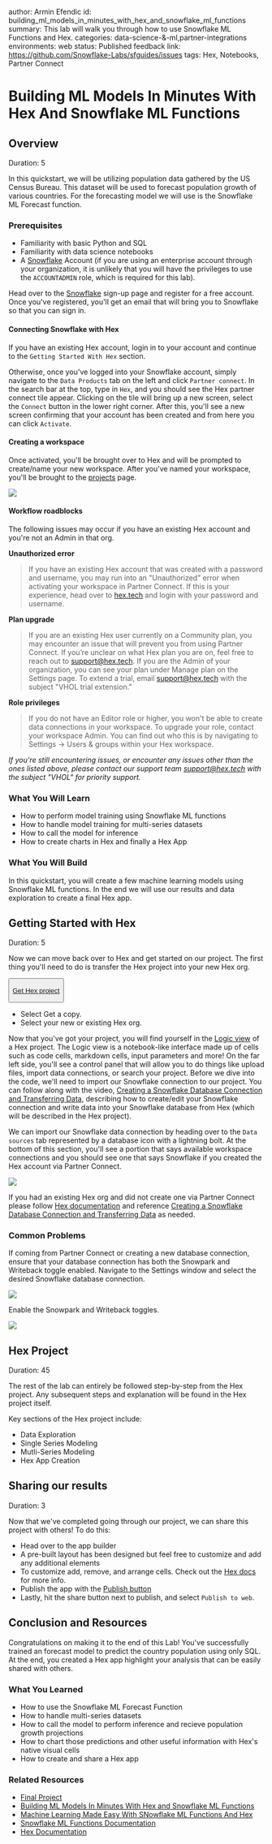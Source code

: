 author: Armin Efendic
id: building_ml_models_in_minutes_with_hex_and_snowflake_ml_functions
summary: This lab will walk you through how to use Snowflake ML Functions and Hex.
categories: data-science-&-ml,partner-integrations
environments: web
status: Published
feedback link: https://github.com/Snowflake-Labs/sfguides/issues
tags: Hex, Notebooks, Partner Connect

# Building ML Models In Minutes With Hex And Snowflake ML Functions

<!-- ------------------------ -->
## Overview 
Duration: 5

In this quickstart, we will be utilizing population data gathered by the US Census Bureau. This dataset will be used to forecast population growth of various countries. For the forecasting model we will use is the Snowflake ML Forecast function. 

### Prerequisites
- Familiarity with basic Python and SQL 
- Familiarity with data science notebooks
- A [Snowflake](https://signup.snowflake.com/?utm_cta=quickstarts_) Account (if you are using an enterprise account through your organization, it is unlikely that you will have the privileges to use the `ACCOUNTADMIN` role, which is required for this lab).


Head over to the [Snowflake](https://signup.snowflake.com/?utm_cta=quickstarts_) sign-up page and register for a free account. Once you've registered, you'll get an email that will bring you to Snowflake so that you can sign in.

#### Connecting Snowflake with Hex
If you have an existing Hex account, login in to your account and continue to the `Getting Started With Hex` section. 

Otherwise, once you've logged into your Snowflake account, simply navigate to the `Data Products` tab on the left and click `Partner connect`. In the search bar at the top, type in `Hex`, and you should see the Hex partner connect tile appear. Clicking on the tile will bring up a new screen, select the `Connect` button in the lower right corner. After this, you'll see a new screen confirming that your account has been created and from here you can click `Activate`.

#### Creating a workspace
Once activated, you'll be brought over to Hex and will be prompted to create/name your new workspace. After you've named your workspace, you'll be brought to the [projects](https://learn.hex.tech/docs/getting-started/intro-to-projects#projects-home) page.

![](assets/hex_sign_up.png)

#### Workflow roadblocks
The following issues may occur if you have an existing Hex account and you're not an Admin in that org.

**Unauthorized error**
> If you have an existing Hex account that was created with a password and username, you may run into an "Unauthorized" error when activating your workspace in Partner Connect. If this is your experience, head over to [hex.tech](https://hex.tech) and login with your password and username. 

**Plan upgrade**
> If you are an existing Hex user currently on a Community plan, you may encounter an issue that will prevent you from using Partner Connect. If you’re unclear on what Hex plan you are on, feel free to reach out to [support@hex.tech](mailto:support@hex.tech). If you are the Admin of your organization, you can see your plan under Manage plan on the Settings page. To extend a trial, email [support@hex.tech](mailto:support@hex.tech) with the subject "VHOL trial extension."

**Role privileges**
> If you do not have an Editor role or higher, you won't be able to create data connections in your workspace. To upgrade your role, contact your workspace Admin. You can find out who this is by navigating to Settings -> Users & groups within your Hex workspace.

*If you're still encountering issues, or encounter any issues other than the ones listed above, please contact our support team [support@hex.tech](mailto:support@hex.tech) with the subject "VHOL" for priority support.*


<!-- ------------------------ -->

### What You Will Learn
* How to perform model training using Snowflake ML functions
* How to handle model training for multi-series datasets
* How to call the model for inference
* How to create charts in Hex and finally a Hex App

### What You Will Build
In this quickstart, you will create a few machine learning models using Snowflake ML functions. In the end we will use our results and data exploration to create a final Hex app.
<!-- ------------------------ -->

## Getting Started with Hex
Duration: 5

Now we can move back over to Hex and get started on our project. The first thing you'll need to do is transfer the Hex project into your new Hex org.

<button>


[Get Hex project](https://app.hex.tech/hex-public/hex/dbac0486-1d27-4a10-9db8-7eb73a7ce4e4/draft/logic?utm_source=quickstart)


</button>


- Select Get a copy.
- Select your new or existing Hex org. 

Now that you've got your project, you will find yourself in the [Logic view](https://learn.hex.tech/docs/develop-logic/logic-view-overview) of a Hex project. The Logic view is a notebook-like interface made up of cells such as code cells, markdown cells, input parameters and more! On the far left side, you'll see a control panel that will allow you to do things like upload files, import data connections, or search your project. Before we dive into the code, we'll need to import our Snowflake connection to our project. You can follow along with the video, [Creating a Snowflake Database Connection and Transferring Data](https://www.loom.com/share/d949de0c7c6e49f3b286af07d70cd96b?sid=99eeb02b-8b64-4c64-93c4-910110358c2b), describing how to create/edit your Snowflake connection and write data into your Snowflake database from Hex (which will be described in the Hex project).

We can import our Snowflake data connection by heading over to the `Data sources` tab represented by a database icon with a lightning bolt. At the bottom of this section, you'll see a portion that says available workspace connections and you should see one that says Snowflake if you created the Hex account via Partner Connect.

![](assets/import_connection.png)

If you had an existing Hex org and did not create one via Partner Connect please follow [Hex documentation](https://learn.hex.tech/docs/connect-to-data/data-connections/data-connections-introduction) and reference [Creating a Snowflake Database Connection and Transferring Data](https://www.loom.com/share/d949de0c7c6e49f3b286af07d70cd96b?sid=99eeb02b-8b64-4c64-93c4-910110358c2b) as needed.

### Common Problems
If coming from Partner Connect or creating a new database connection, ensure that your database connection has both the Snowpark and Writeback toggle enabled. Navigate to the Settings window and select the desired Snowflake database connection. 

![](assets/edit_connection.png)

Enable the Snowpark and Writeback toggles.

![](assets/connection_toggles.png)

## Hex Project
Duration: 45

The rest of the lab can entirely be followed step-by-step from the Hex project. Any subsequent steps and explanation will be found in the Hex project itself.

Key sections of the Hex project include:
- Data Exploration
- Single Series Modeling
- Mutli-Series Modeling
- Hex App Creation

## Sharing our results
Duration: 3

Now that we've completed going through our project, we can share this project with others! To do this:
- Head over to the app builder
- A pre-built layout has been designed but feel free to customize and add any additional elements
- To customize add, remove, and arrange cells. Check out the [Hex docs](https://learn.hex.tech/docs/build-apps/app-builder) for more info.
- Publish the app with the [Publish button](https://learn.hex.tech/docs/share-insights/apps/publish-and-share-apps)
- Lastly, hit the share button next to publish, and select `Publish to web`.

## Conclusion and Resources
Congratulations on making it to the end of this Lab! You've successfully trained an forecast model to predict the country population using only SQL. At the end, you created a Hex app highlight your analysis that can be easily shared with others.

### What You Learned
* How to use the Snowflake ML Forecast Function
* How to handle multi-series datasets
* How to call the model to perform inference and recieve population growth projections
* How to chart those predictions and other useful information with Hex's native visual cells
* How to create and share a Hex app

### Related Resources
* [Final Project](https://app.hex.tech/hex-public/hex/dbac0486-1d27-4a10-9db8-7eb73a7ce4e4/draft/logic?utm_source=quickstart)
* [Building ML Models In Minutes With Hex and Snowflake ML Functions](https://medium.com/snowflake/building-ml-models-in-minutes-with-hex-and-snowflake-cortex-434e94486365)
* [Machine Learning Made Easy With SNowflake ML Functions And Hex](https://www.youtube.com/watch?v=Sj64VEyfwww)
* [Snowflake ML Functions Documentation](https://docs.snowflake.com/en/guides-overview-ml-functions)
* [Hex Documentation](https://learn.hex.tech/)